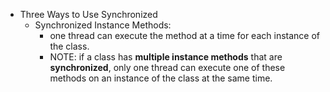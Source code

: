 - Three Ways to Use Synchronized
  - Synchronized Instance Methods:
    - one thread can execute the method at a time for each instance of the class.
    - NOTE: if a class has **multiple instance methods** that are **synchronized**, only one thread can execute one of these methods on an instance of the class at the same time.